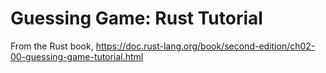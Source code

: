# Guessing Game: Rust Tutorial

From the Rust book, https://doc.rust-lang.org/book/second-edition/ch02-00-guessing-game-tutorial.html
